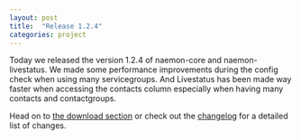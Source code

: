 ```yaml
---
layout: post
title:  "Release 1.2.4"
categories: project
---
```


Today we released the version 1.2.4 of naemon-core and naemon-livestatus. We made some performance improvements
during the config check when using many servicegroups. And Livestatus has been made way faster when accessing
the contacts column especially when having many contacts and contactgroups.

Head on to [the download section](/download) or check out the [changelog](/documentation/usersguide/whatsnew.html) for
a detailed list of changes.
